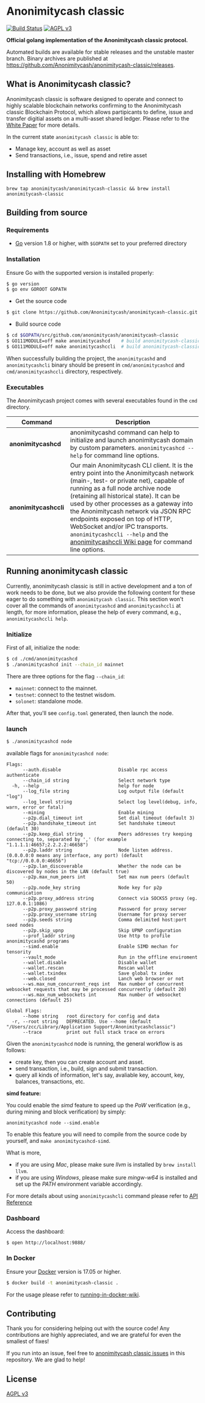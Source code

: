 Anonimitycash classic
======

[![Build Status](https://travis-ci.org/Anonimitycash/anonimitycash-classic.svg)](https://travis-ci.org/Anonimitycash/anonimitycash-classic) [![AGPL v3](https://img.shields.io/badge/license-AGPL%20v3-brightgreen.svg)](./LICENSE)

**Official golang implementation of the Anonimitycash classic protocol.**

Automated builds are available for stable releases and the unstable master branch. Binary archives are published at https://github.com/Anonimitycash/anonimitycash-classic/releases.

## What is Anonimitycash classic?

Anonimitycash classic is software designed to operate and connect to highly scalable blockchain networks confirming to the Anonimitycash classic Blockchain Protocol, which allows partipicants to define, issue and transfer digitial assets on a multi-asset shared ledger. Please refer to the [White Paper](https://github.com/Anonimitycash/wiki/blob/master/en-US/Anonimitycash-Technical-White-Paper-EN.pdf) for more details.

In the current state `anonimitycash classic` is able to:

- Manage key, account as well as asset
- Send transactions, i.e., issue, spend and retire asset

## Installing with Homebrew

```
brew tap anonimitycash/anonimitycash-classic && brew install anonimitycash-classic
```

## Building from source

### Requirements

- [Go](https://golang.org/doc/install) version 1.8 or higher, with `$GOPATH` set to your preferred directory

### Installation

Ensure Go with the supported version is installed properly:

```bash
$ go version
$ go env GOROOT GOPATH
```

- Get the source code

``` bash
$ git clone https://github.com/Anonimitycash/anonimitycash-classic.git $GOPATH/src/github.com/anonimitycash/anonimitycash-classic
```

- Build source code

``` bash
$ cd $GOPATH/src/github.com/anonimitycash/anonimitycash-classic
$ GO111MODULE=off make anonimitycashcd    # build anonimitycash-classic daemon
$ GO111MODULE=off make anonimitycashccli  # build anonimitycash-classic command line
```

When successfully building the project, the `anonimitycashd` and `anonimitycashcli` binary should be present in `cmd/anonimitycashcd` and `cmd/anonimitycashccli` directory, respectively.

### Executables

The Anonimitycash project comes with several executables found in the `cmd` directory.

| Command      | Description                                                  |
| ------------ | ------------------------------------------------------------ |
| **anonimitycashcd**   | anonimitycashd command can help to initialize and launch anonimitycash domain by custom parameters. `anonimitycashcd --help` for command line options. |
| **anonimitycashccli** | Our main Anonimitycash CLI client. It is the entry point into the Anonimitycash network (main-, test- or private net), capable of running as a full node archive node (retaining all historical state). It can be used by other processes as a gateway into the Anonimitycash network via JSON RPC endpoints exposed on top of HTTP, WebSocket and/or IPC transports. `anonimitycashccli --help` and the [anonimitycashccli Wiki page](https://github.com/Anonimitycash/anonimitycash-classic/wiki/Command-Line-Options) for command line options. |

## Running anonimitycash classic

Currently, anonimitycash classic is still in active development and a ton of work needs to be done, but we also provide the following content for these eager to do something with `anonimitycash classic`. This section won't cover all the commands of `anonimitycashcd` and `anonimitycashccli` at length, for more information, please the help of every command, e.g., `anonimitycashccli help`.

### Initialize

First of all, initialize the node:

```bash
$ cd ./cmd/anonimitycashcd
$ ./anonimitycashcd init --chain_id mainnet
```

There are three options for the flag `--chain_id`:

- `mainnet`: connect to the mainnet.
- `testnet`: connect to the testnet wisdom.
- `solonet`: standalone mode.

After that, you'll see `config.toml` generated, then launch the node.

### launch

``` bash
$ ./anonimitycashcd node
```

available flags for `anonimitycashcd node`:

```
Flags:
      --auth.disable                     Disable rpc access authenticate
      --chain_id string                  Select network type
  -h, --help                             help for node
      --log_file string                  Log output file (default "log")
      --log_level string                 Select log level(debug, info, warn, error or fatal)
      --mining                           Enable mining
      --p2p.dial_timeout int             Set dial timeout (default 3)
      --p2p.handshake_timeout int        Set handshake timeout (default 30)
      --p2p.keep_dial string             Peers addresses try keeping connecting to, separated by ',' (for example "1.1.1.1:46657;2.2.2.2:46658")
      --p2p.laddr string                 Node listen address. (0.0.0.0:0 means any interface, any port) (default "tcp://0.0.0.0:46656")
      --p2p.lan_discoverable             Whether the node can be discovered by nodes in the LAN (default true)
      --p2p.max_num_peers int            Set max num peers (default 50)
      --p2p.node_key string              Node key for p2p communication
      --p2p.proxy_address string         Connect via SOCKS5 proxy (eg. 127.0.0.1:1086)
      --p2p.proxy_password string        Password for proxy server
      --p2p.proxy_username string        Username for proxy server
      --p2p.seeds string                 Comma delimited host:port seed nodes
      --p2p.skip_upnp                    Skip UPNP configuration
      --prof_laddr string                Use http to profile anonimitycashd programs
      --simd.enable                      Enable SIMD mechan for tensority
      --vault_mode                       Run in the offline enviroment
      --wallet.disable                   Disable wallet
      --wallet.rescan                    Rescan wallet
      --wallet.txindex                   Save global tx index
      --web.closed                       Lanch web browser or not
      --ws.max_num_concurrent_reqs int   Max number of concurrent websocket requests that may be processed concurrently (default 20)
      --ws.max_num_websockets int        Max number of websocket connections (default 25)

Global Flags:
      --home string   root directory for config and data
  -r, --root string   DEPRECATED. Use --home (default "/Users/zcc/Library/Application Support/Anonimitycashclassic")
      --trace         print out full stack trace on errors
```

Given the `anonimitycashcd` node is running, the general workflow is as follows:

- create key, then you can create account and asset.
- send transaction, i.e., build, sign and submit transaction.
- query all kinds of information, let's say, avaliable key, account, key, balances, transactions, etc.

__simd feature:__

You could enable the _simd_ feature to speed up the _PoW_ verification (e.g., during mining and block verification) by simply:
```
anonimitycashcd node --simd.enable
```

To enable this feature you will need to compile from the source code by yourself, and `make anonimitycashcd-simd`. 

What is more,

+ if you are using _Mac_, please make sure _llvm_ is installed by `brew install llvm`.
+ if you are using _Windows_, please make sure _mingw-w64_ is installed and set up the _PATH_ environment variable accordingly.

For more details about using `anonimitycashcli` command please refer to [API Reference](https://github.com/Anonimitycash/anonimitycash-classic/wiki/API-Reference)

### Dashboard

Access the dashboard:

```
$ open http://localhost:9888/
```

### In Docker

Ensure your [Docker](https://www.docker.com/) version is 17.05 or higher.

```bash
$ docker build -t anonimitycash-classic .
```

For the usage please refer to [running-in-docker-wiki](https://github.com/Anonimitycash/anonimitycash-classic/wiki/Running-in-Docker).

## Contributing

Thank you for considering helping out with the source code! Any contributions are highly appreciated, and we are grateful for even the smallest of fixes!

If you run into an issue, feel free to [anonimitycash classic issues](https://github.com/Anonimitycash/anonimitycash-classic/issues/) in this repository. We are glad to help!

## License

[AGPL v3](./LICENSE)
